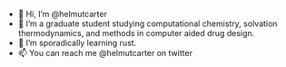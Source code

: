 - 👋 Hi, I’m @helmutcarter
- 🤔 I’m a graduate student studying computational chemistry, solvation thermodynamics, and methods in computer aided drug design.
- 🌱 I’m sporadically learning rust.
- 📫 You can reach me @helmutcarter on twitter

